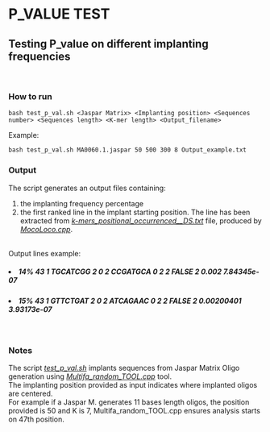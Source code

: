 # **P_VALUE TEST**

## Testing P_value on different implanting frequencies
<br>

### **How to run**

    bash test_p_val.sh <Jaspar Matrix> <Implanting position> <Sequences number> <Sequences length> <K-mer length> <Output_filename>

Example:

    bash test_p_val.sh MA0060.1.jaspar 50 500 300 8 Output_example.txt

### **Output**

The script generates an output files containing:<br> 
1. the implanting frequency percentage<br>
2. the first ranked line in the implant starting position. The line has been extracted from <i><u>k-mers_positional_occurrenced__DS.txt</i></u> file, produced by <i><u>MocoLoco.cpp</i></u>.<br><br>

Output lines example:<br>

##### <li> 14%     43      1       TGCATCGG        2       0       2               CCGATGCA        0       2       2       FALSE   2       0.002   7.84345e-07 <br>
##### <li> 15%     43      1       GTTCTGAT        2       0       2               ATCAGAAC        0       2       2       FALSE   2       0.00200401      3.93173e-07 <br>
</ul>
<br>

### **Notes**
The script <i><u>test_p_val.sh</i></u> implants sequences from Jaspar Matrix Oligo generation using <i><u>Multifa_random_TOOL.cpp</i></u> tool.<br>
The implanting position provided as input indicates where implanted oligos are centered. <br>
For example if a Jaspar M. generates 11 bases length oligos, the position provided is 50 and K is 7, Multifa_random_TOOL.cpp ensures analysis starts on 47th position.<br>
